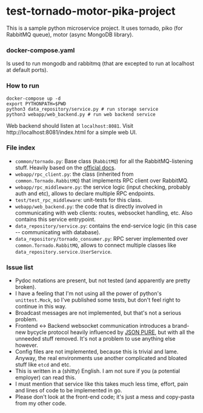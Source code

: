# test-tornado-motor-pika-project

This is a sample python microservice project. It uses tornado, piko (for RabbitMQ queue), motor (async MongoDB library). 

### docker-compose.yaml

Is used to run mongodb and rabbitmq (that are excepted to run at localhost at default ports).

### How to run

```
docker-compose up -d
export PYTHONPATH=$PWD
python3 data_repository/service.py # run storage service
python3 webapp/web_backend.py # run web backend service
```

Web backend should listen at `localhost:8081`. Visit http://localhost:8081/index.html for a simple web UI.

### File index

* `common/tornado.py`: Base class (`RabbitMQ`) for all the RabbitMQ-listening stuff. Heavily based on the [official docs](http://pika.readthedocs.io/en/0.10.0/examples/tornado_consumer.html).
* `webapp/rpc_client.py`: the class (inherited from `common.Tornado.RabbitMQ`) that implements RPC client over RabbitMQ.
* `webapp/rpc_middleware.py`: the service logic (input checking, probably auth and etc), allows to declare multiple RPC endpoints.
* `test/test_rpc_middleware`: unit-tests for this class.
* `webapp/web_backend.py`: the code that is directly involved in communicating with web clients: routes, websocket handling, etc. Also contains this service entrypoint.
* `data_repository/service.py`: contains the end-service logic (in this case -- communicating with database).
* `data_repository/tornado_consumer.py`: RPC server implemented over `common.Tornado.RabbitMQ`, allows to connect multiple classes like `data_repository.service.UserService`.


### Issue list

* Pydoc notations are present, but not tested (and apparently are pretty broken).
* I have a feeling that I'm not using all the power of python's `unittest.Mock`, so I've published some tests, but don't feel right to continue in this way.
* Broadcast messages are not implemented, but that's not a serious problem.
* Frontend <-> Backend websocket communication introduces a brand-new bycycle protocol heavily influenced by [JSON PURE](https://mmikowski.github.io/json-pure/), but with all the unneeded stuff removed. It's not a problem to use anything else however.
* Config files are not implemented, because this is trivial and lame. Anyway, the real environments use another complicated and bloated stuff like `etcd` and etc.
* This is written in a (shitty) English. I am not sure if you (a potential employer) can read this.
* I must mention that service like this takes much less time, effort, pain and lines of code to be implemented in go. 
* Please don't look at the front-end code; it's just a mess and copy-pasta from my other code.
